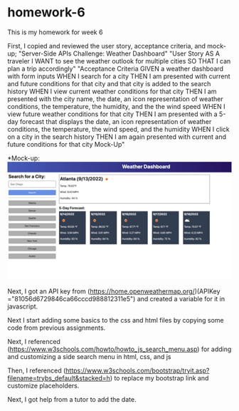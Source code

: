 # homework-6
This is my homework for week 6

First, I copied and reviewed the user story, acceptance criteria, and mock-up;
"Server-Side APIs Challenge: Weather Dashboard"
"User Story
AS A traveler
I WANT to see the weather outlook for multiple cities
SO THAT I can plan a trip accordingly"
"Acceptance Criteria
GIVEN a weather dashboard with form inputs
WHEN I search for a city
THEN I am presented with current and future conditions for that city and that city is added to the search history
WHEN I view current weather conditions for that city
THEN I am presented with the city name, the date, an icon representation of weather conditions, the temperature, the humidity, and the the wind speed
WHEN I view future weather conditions for that city
THEN I am presented with a 5-day forecast that displays the date, an icon representation of weather conditions, the temperature, the wind speed, and the humidity
WHEN I click on a city in the search history
THEN I am again presented with current and future conditions for that city
Mock-Up"

*Mock-up: ![Alt text](assets/images/06-server-side-apis-homework-demo.png)

Next, I got an API key from (https://home.openweathermap.org/)(APIKey ="81056d6729846ca66cccd988812311e5") and created a variable for it in javascript. 

Next I start adding some basics to the css and html files by copying some code from previous assignments.

Next, I referenced (https://www.w3schools.com/howto/howto_js_search_menu.asp) for adding and customizing a side search menu in html, css, and js

Then, I referenced (https://www.w3schools.com/bootstrap/tryit.asp?filename=trybs_default&stacked=h) to replace my bootstrap link and customize placeholders.

Next, I got help from a tutor to add the date.

